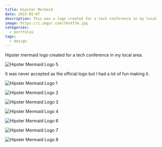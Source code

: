 ```yaml
---
title: Hipster Mermaid
date: 2015-05-07
description: This was a logo created for a tech conference in my local area.
image: https://i.imgur.com/l6nXfJm.jpg
categories:
  - portfolio
tags:
  - design
---
```


Hipster mermaid logo created for a tech conference in my local area.

![Hipster Mermaid Logo 5](https://i.imgur.com/kEyKnz8.jpg)

It was never accepted as the official logo but I had a lot of fun making it.

![Hipster Mermaid Logo 1](https://i.imgur.com/R8EJ8Au.jpg)

![Hipster Mermaid Logo 2](https://i.imgur.com/wvfjlxb.jpg)

![Hipster Mermaid Logo 3](https://i.imgur.com/BBEG18n.jpg)

![Hipster Mermaid Logo 4](https://i.imgur.com/JoEqwOq.jpg)

![Hipster Mermaid Logo 6](https://i.imgur.com/41J3c9Z.jpg)

![Hipster Mermaid Logo 7](https://i.imgur.com/fNEmHln.jpg)

![Hipster Mermaid Logo 8](https://i.imgur.com/l6nXfJm.jpg)
